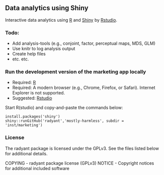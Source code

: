 ## Data analytics using Shiny

Interactive data analytics using [R](http://www.r-project.org/) and [Shiny](http://www.rstudio.com/shiny/) by [Rstudio](http://www.rstudio.com/). 

### Todo:
- Add analysis-tools (e.g., conjoint, factor, perceptual maps, MDS, GLM)
- Use knitr to log analysis output
- Create help files
- etc. etc.

<!-- ### To use the marketing app in the radyant package locally

	install.packages('shiny')
	install.packages('radyant', repos = c('http://vnijs.rady.ucsd.edu/site_media/R_packages/','http://cran.rtudio.com'))
	library(shiny)
	shiny::runApp(system.file('marketing',package='radyant'))
 -->

### Run the development version of the marketing app locally

- Required: [R](http://cran.rstudio.com/)
- Required: A modern browser (e.g., Chrome, Firefox, or Safari). Internet Explorer is not supported.
- Suggested: [Rstudio](http://www.rstudio.com/ide/download/)

Start R(studio) and copy-and-paste the commands below:

	install.packages('shiny')
	shiny::runGitHub('radyant','mostly-harmless', subdir = 'inst/marketing')

<!-- 	install.packages('devtools')
	library(devtools)
	install_github('shiny', username = 'rstudio')
	install_github('shiny-incubator', username = 'rstudio')
	install_github('radyant', username = 'mostly-harmless')
	library(shiny)
	shiny::runApp(system.file('marketing',package='radyant'))

 -->
<!-- ### To use the development version of the finance app locally

	install.packages('devtools')
	library(devtools)
	install_github('shiny', username = 'rstudio')
	install_github('shiny-incubator', username = 'rstudio')
	install_github('radyant', username = 'mostly-harmless')
	library(shiny)
	shiny::runApp(system.file('finance',package='radyant'))

 -->
 
### License
The radyant package is licensed under the GPLv3. See the files listed below for additional details.

COPYING - radyant package license (GPLv3)
NOTICE - Copyright notices for additional included software